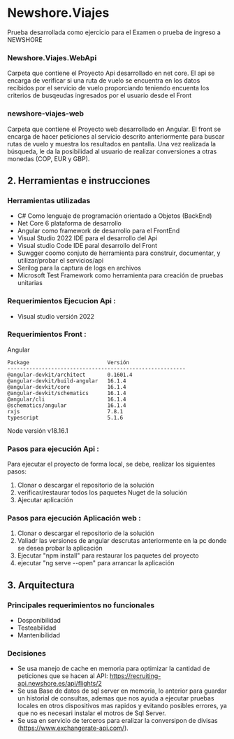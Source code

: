 # Newshore.Viajes

Prueba desarrollada como ejercicio para el Examen o prueba de ingreso a NEWSHORE

### Newshore.Viajes.WebApi
Carpeta que contiene el Proyecto Api desarrollado en net core.
El api se encarga de verificar si una ruta de vuelo se encuentra en los datos recibidos por el servicio de vuelo proporciando teniendo encuenta los criterios de busqeudas ingresados por el usuario desde el Front 

### newshore-viajes-web
Carpeta que contiene el Proyecto web desarrollado en Angular.
El front se encarga de hacer peticiones al servicio descrito anteriormente para buscar rutas de vuelo y muestra los resultados en pantalla. Una vez realizada la búsqueda, le da la posibilidad al usuario de realizar conversiones a otras monedas (COP, EUR y GBP).

## 2. Herramientas e instrucciones
### Herramientas utilizadas
- C# Como lenguaje de programación orientado a Objetos (BackEnd)
- Net Core 6 plataforma de desarrollo
- Angular como framework de desarrollo para el FrontEnd
- Visual Studio 2022 IDE para el desarrollo del Api
- Visual studio Code IDE paral desarrollo del Front
- Suwgger coomo conjuto de herramienta para construir, documentar, y utilizar/probar el servicios/api
- Serilog para la captura de logs en archivos
- Microsoft Test Framework como herramienta para creación de pruebas unitarias

### Requerimientos Ejecucion Api :
- Visual studio versión 2022
### Requerimientos Front :
Angular
```
Package                         Versión
---------------------------------------------------------
@angular-devkit/architect       0.1601.4
@angular-devkit/build-angular   16.1.4
@angular-devkit/core            16.1.4
@angular-devkit/schematics      16.1.4
@angular/cli                    16.1.4
@schematics/angular             16.1.4
rxjs                            7.8.1
typescript                      5.1.6
```
Node versión v18.16.1


### Pasos para ejecución Api :
Para ejecutar el proyecto de forma local, se debe, realizar los siguientes pasos: 
1. Clonar o descargar el repositorio de la solución
2. verificar/restaurar todos los paquetes Nuget de la solución
3. Ajecutar aplicación

### Pasos para ejecución Aplicación web :
1. Clonar o descargar el repositorio de la solución
2. Valiadr las versiones  de angular descrutas anteriormente en la pc donde se desea probar la aplicación
3. Ejecutar "npm install" para restaurar los paquetes del proyecto
4. ejecutar "ng serve --open" para arrancar la aplicación

## 3. Arquitectura 
### Principales requerimientos no funcionales
- Dosponibilidad
- Testeabilidad
- Mantenibilidad

### Decisiones
- Se usa manejo de cache en memoria para optimizar la cantidad de peticiones que se hacen al API: https://recruiting-api.newshore.es/api/flights/2
- Se usa Base de datos de sql server en memoria, lo anterior para guardar un historial de consultas, ademas que nos ayuda a ejecutar pruebas locales en otros dispositivos mas rapidos y evitando posibles errores, ya que no es necesari instalar el motros de Sql Server.
- Se usa en servicio de terceros para eralizar la conversipon de divisas (https://www.exchangerate-api.com/).
